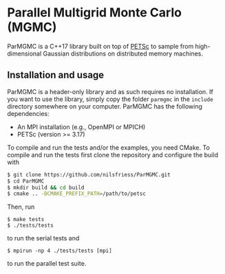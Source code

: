 # Parallel Multigrid Monte Carlo (MGMC)
ParMGMC is a C++17 library built on top of [PETSc](https://petsc.org/) to sample from high-dimensional Gaussian distributions on distributed memory machines.

## Installation and usage
ParMGMC is a header-only library and as such requires no installation. If you want to use the library, simply copy the folder `parmgmc` in the `include` directory somewhere on your computer. ParMGMC has the following dependencies:
- An MPI installation (e.g., OpenMPI or MPICH)
- PETSc (version >= 3.17)

To compile and run the tests and/or the examples, you need CMake. To compile and run the tests first clone the repository and configure the build with
```bash
$ git clone https://github.com/nilsfriess/ParMGMC.git
$ cd ParMGMC
$ mkdir build && cd build
$ cmake .. -DCMAKE_PREFIX_PATH=/path/to/petsc
```
Then, run
```
$ make tests
$ ./tests/tests
```
to run the serial tests and
```
$ mpirun -np 4 ./tests/tests [mpi]
```
to run the parallel test suite.
